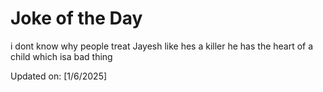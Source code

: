 # Joke of the Day

<!-- #joke -->
i dont know why people treat Jayesh like hes a killer he has the heart of a child which isa bad thing

Updated on: [1/6/2025]
<!-- #jokeEnd -->